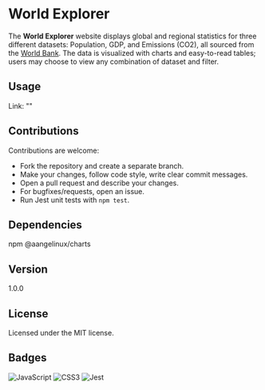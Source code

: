 # World Explorer
<!-- Screenshots! -->
The **World Explorer** website displays global and regional statistics for three different datasets: Population, GDP, and Emissions (CO2), all sourced from the [World Bank](https://www.worldbank.org/ext/en/home). The data is visualized with charts and easy-to-read tables; users may choose to view any combination of dataset and filter.  
  
## Usage
Link:  ""
  
## Contributions
Contributions are welcome:  
- Fork the repository and create a separate branch.
- Make your changes, follow code style, write clear commit messages.
- Open a pull request and describe your changes.
- For bugfixes/requests, open an issue.
- Run Jest unit tests with ```npm test```.
  
## Dependencies
npm @aangelinux/charts
  
## Version
1.0.0

## License
Licensed under the MIT license.

## Badges
![JavaScript](https://img.shields.io/badge/javascript-%23323330.svg?style=for-the-badge&logo=javascript&logoColor=%23F7DF1E)
![CSS3](https://img.shields.io/badge/css3-%231572B6.svg?style=for-the-badge&logo=css3&logoColor=white)
![Jest](https://img.shields.io/badge/-jest-%23C21325?style=for-the-badge&logo=jest&logoColor=white)